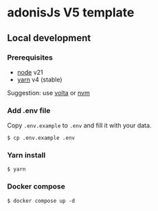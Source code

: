 # adonisJs V5 template

## Local development

### Prerequisites

- [node](https://nodejs.org/) v21
- [yarn](https://yarnpkg.com/) v4 (stable)

Suggestion: use [volta](https://volta.sh/) or [nvm](https://github.com/nvm-sh/nvm)


### Add .env file 

Copy `.env.example` to `.env` and fill it with your data.

```
$ cp .env.example .env
```

### Yarn install
```
$ yarn
```
###

### Docker compose

```
$ docker compose up -d
```
